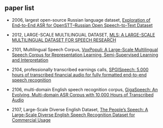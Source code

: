 ## paper list

- 2006, largest open-source Russian language dataset, [Exploration of End-to-End ASR for OpenSTT–Russian Open Speech-to-Text Dataset](https://arxiv.org/pdf/2006.08274.pdf)

- 2012, LARGE-SCALE MULTILINGUAL DATASET, [MLS: A LARGE-SCALE MULTILINGUAL DATASET FOR SPEECH RESEARCH](https://arxiv.org/abs/2012.03411)

- 2101, Multilingual Speech Corpus, [VoxPopuli: A Large-Scale Multilingual Speech Corpus for Representation Learning, Semi-Supervised Learning and Interpretation](https://arxiv.org/pdf/2101.00390.pdf)

- 2104, professionally transcribed earnings calls, [SPGISpeech: 5,000 hours of transcribed financial audio for fully formatted end-to-end speech recognition](https://arxiv.org/abs/2104.02014)

- 2106, multi-domain English speech recognition corpus, [GigaSpeech: An Evolving, Multi-domain ASR Corpus with 10,000 Hours of Transcribed Audio](https://arxiv.org/abs/2106.06909)

- 2107, Large-Scale Diverse English Dataset, [The People’s Speech: A Large-Scale Diverse English Speech Recognition Dataset for Commercial Usage](https://openreview.net/pdf?id=R8CwidgJ0yT)
